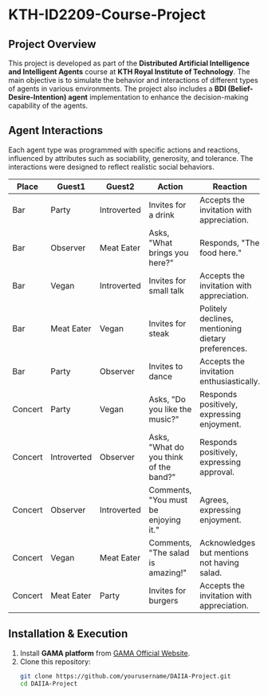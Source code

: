 # KTH-ID2209-Course-Project

## **Project Overview**  
This project is developed as part of the **Distributed Artificial Intelligence and Intelligent Agents** course at **KTH Royal Institute of Technology**. The main objective is to simulate the behavior and interactions of different types of agents in various environments. The project also includes a **BDI (Belief-Desire-Intention) agent** implementation to enhance the decision-making capability of the agents.

## **Agent Interactions**  
Each agent type was programmed with specific actions and reactions, influenced by attributes such as sociability, generosity, and tolerance. The interactions were designed to reflect realistic social behaviors. 

| Place   | Guest1      | Guest2      | Action                                 | Reaction                                           |      |
| ------- | ----------- | ----------- | -------------------------------------- | -------------------------------------------------- | ---- |
| Bar     | Party       | Introverted | Invites for a drink                    | Accepts the invitation with appreciation.          |      |
| Bar     | Observer    | Meat Eater  | Asks, "What brings you here?"          | Responds, "The food here."                         |      |
| Bar     | Vegan       | Introverted | Invites for small talk                 | Accepts the invitation with appreciation.          |      |
| Bar     | Meat Eater  | Vegan       | Invites for steak                      | Politely declines, mentioning dietary preferences. |      |
| Bar     | Party       | Observer    | Invites to dance                       | Accepts the invitation enthusiastically.           |      |
| Concert | Party       | Vegan       | Asks, "Do you like the music?"         | Responds positively, expressing enjoyment.         |      |
| Concert | Introverted | Observer    | Asks, "What do you think of the band?" | Responds positively, expressing approval.          |      |
| Concert | Observer    | Introverted | Comments, "You must be enjoying it."   | Agrees, expressing enjoyment.                      |      |
| Concert | Vegan       | Meat Eater  | Comments, "The salad is amazing!"      | Acknowledges but mentions not having salad.        |      |
| Concert | Meat Eater  | Party       | Invites for burgers                    | Accepts the invitation with appreciation.          |      |

## **Installation & Execution**  
1. Install **GAMA platform** from [GAMA Official Website](https://gama-platform.org/).  
2. Clone this repository:  
   ```sh
   git clone https://github.com/yourusername/DAIIA-Project.git
   cd DAIIA-Project
